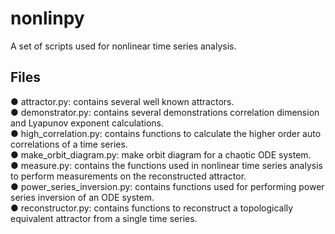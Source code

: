 # nonlinpy
A set of scripts used for nonlinear time series analysis.

Files
-----
● attractor.py: contains several well known attractors.  
● demonstrator.py: contains several demonstrations correlation dimension and Lyapunov exponent calculations.  
● high_correlation.py: contains functions to calculate the higher order auto correlations of a time series.  
● make_orbit_diagram.py: make orbit diagram for a chaotic ODE system.  
● measure.py: contains the functions used in nonlinear time series analysis to perform measurements on the reconstructed attractor.  
● power_series_inversion.py: contains functions used for performing power series inversion of an ODE system.  
● reconstructor.py: contains functions to reconstruct a topologically equivalent attractor from a single time series.  
